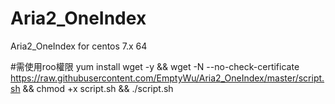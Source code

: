 # Aria2_OneIndex
Aria2_OneIndex for centos 7.x 64

#需使用roo權限
yum install wget -y && wget -N --no-check-certificate https://raw.githubusercontent.com/EmptyWu/Aria2_OneIndex/master/script.sh && chmod +x script.sh && ./script.sh
